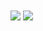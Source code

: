 <div>
  <img align="center" src="https://github-readme-stats.vercel.app/api/top-langs/?username=yaansz&layout=compact&theme=dracula" />
  <img align="center" src="https://github-readme-stats.vercel.app/api?username=yaansz&hide=stars&count_private=true&show_icons=true&hide_rank=true&theme=dracula" />
</div>

<!--
**yaansz/yaansz** is a ✨ _special_ ✨ repository because its `README.md` (this file) appears on your GitHub profile.

Here are some ideas to get you started:

- 🔭 I’m currently working on ...
- 🌱 I’m currently learning ...
- 👯 I’m looking to collaborate on ...
- 🤔 I’m looking for help with ...
- 💬 Ask me about ...
- 📫 How to reach me: ...
- 😄 Pronouns: ...
- ⚡ Fun fact: ...
-->
